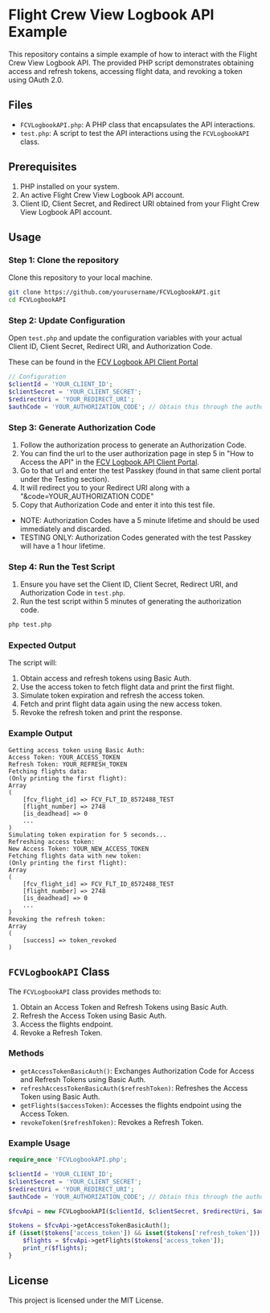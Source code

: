 
# Flight Crew View Logbook API Example

This repository contains a simple example of how to interact with the Flight Crew View Logbook API. The provided PHP script demonstrates obtaining access and refresh tokens, accessing flight data, and revoking a token using OAuth 2.0.

## Files

- `FCVLogbookAPI.php`: A PHP class that encapsulates the API interactions.
- `test.php`: A script to test the API interactions using the `FCVLogbookAPI` class.

## Prerequisites

1. PHP installed on your system.
2. An active Flight Crew View Logbook API account.
3. Client ID, Client Secret, and Redirect URI obtained from your Flight Crew View Logbook API account.

## Usage

### Step 1: Clone the repository

Clone this repository to your local machine.

```sh
git clone https://github.com/yourusername/FCVLogbookAPI.git
cd FCVLogbookAPI
```

### Step 2: Update Configuration

Open `test.php` and update the configuration variables with your actual Client ID, Client Secret, Redirect URI, and Authorization Code.

These can be found in the [FCV Logbook API Client Portal](https://flightcrewview2.com/logbook/logbookapiclientportal/)

```php
// Configuration
$clientId = 'YOUR_CLIENT_ID';
$clientSecret = 'YOUR_CLIENT_SECRET';
$redirectUri = 'YOUR_REDIRECT_URI';
$authCode = 'YOUR_AUTHORIZATION_CODE'; // Obtain this through the authorization process
```

### Step 3: Generate Authorization Code

1. Follow the authorization process to generate an Authorization Code. 
2. You can find the url to the user authorization page in step 5 in "How to Access the API" in the [FCV Logbook API Client Portal](https://flightcrewview2.com/logbook/logbookapiclientportal/).
3. Go to that url and enter the test Passkey (found in that same client portal under the Testing section).
4. It will redirect you to your Redirect URI along with a "&code=YOUR_AUTHORIZATION CODE"
5. Copy that Authorization Code and enter it into this test file.
  - NOTE: Authorization Codes have a 5 minute lifetime and should be used immediately and discarded.
  - TESTING ONLY: Authorization Codes generated with the test Passkey will have a 1 hour lifetime.

### Step 4: Run the Test Script

1. Ensure you have set the Client ID, Client Secret, Redirect URI, and Authorization Code in `test.php`.
2. Run the test script within 5 minutes of generating the authorization code.

```sh
php test.php
```

### Expected Output

The script will:

1. Obtain access and refresh tokens using Basic Auth.
2. Use the access token to fetch flight data and print the first flight.
3. Simulate token expiration and refresh the access token.
4. Fetch and print flight data again using the new access token.
5. Revoke the refresh token and print the response.

### Example Output

```
Getting access token using Basic Auth:
Access Token: YOUR_ACCESS_TOKEN
Refresh Token: YOUR_REFRESH_TOKEN
Fetching flights data:
(Only printing the first flight): 
Array
(
    [fcv_flight_id] => FCV_FLT_ID_8572488_TEST
    [flight_number] => 2748
    [is_deadhead] => 0
    ...
)
Simulating token expiration for 5 seconds...
Refreshing access token:
New Access Token: YOUR_NEW_ACCESS_TOKEN
Fetching flights data with new token:
(Only printing the first flight): 
Array
(
    [fcv_flight_id] => FCV_FLT_ID_8572488_TEST
    [flight_number] => 2748
    [is_deadhead] => 0
    ...
)
Revoking the refresh token:
Array
(
    [success] => token_revoked
)
```

## `FCVLogbookAPI` Class

The `FCVLogbookAPI` class provides methods to:

1. Obtain an Access Token and Refresh Tokens using Basic Auth.
2. Refresh the Access Token using Basic Auth.
3. Access the flights endpoint.
4. Revoke a Refresh Token.

### Methods

- `getAccessTokenBasicAuth()`: Exchanges Authorization Code for Access and Refresh Tokens using Basic Auth.
- `refreshAccessTokenBasicAuth($refreshToken)`: Refreshes the Access Token using Basic Auth.
- `getFlights($accessToken)`: Accesses the flights endpoint using the Access Token.
- `revokeToken($refreshToken)`: Revokes a Refresh Token.

### Example Usage

```php
require_once 'FCVLogbookAPI.php';

$clientId = 'YOUR_CLIENT_ID';
$clientSecret = 'YOUR_CLIENT_SECRET';
$redirectUri = 'YOUR_REDIRECT_URI';
$authCode = 'YOUR_AUTHORIZATION_CODE'; // Obtain this through the authorization process

$fcvApi = new FCVLogbookAPI($clientId, $clientSecret, $redirectUri, $authCode);

$tokens = $fcvApi->getAccessTokenBasicAuth();
if (isset($tokens['access_token']) && isset($tokens['refresh_token'])) {
    $flights = $fcvApi->getFlights($tokens['access_token']);
    print_r($flights);
}
```

## License

This project is licensed under the MIT License.
